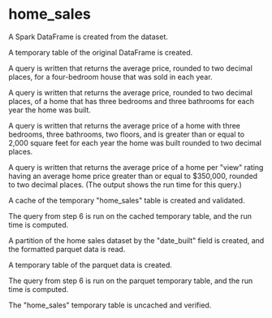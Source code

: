# home_sales

A Spark DataFrame is created from the dataset. 

A temporary table of the original DataFrame is created. 

A query is written that returns the average price, rounded to two decimal places, for a four-bedroom house that was sold in each year. 

A query is written that returns the average price, rounded to two decimal places, of a home that has three bedrooms and three bathrooms for each year the home was built. 

A query is written that returns the average price of a home with three bedrooms, three bathrooms, two floors, and is greater than or equal to 2,000 square feet for each year the home was built rounded to two decimal places. 

A query is written that returns the average price of a home per "view" rating having an average home price greater than or equal to $350,000, rounded to two decimal places. (The output shows the run time for this query.) 

A cache of the temporary "home_sales" table is created and validated. 

The query from step 6 is run on the cached temporary table, and the run time is computed. 

A partition of the home sales dataset by the "date_built" field is created, and the formatted parquet data is read.

A temporary table of the parquet data is created.

The query from step 6 is run on the parquet temporary table, and the run time is computed. 

The "home_sales" temporary table is uncached and verified.
